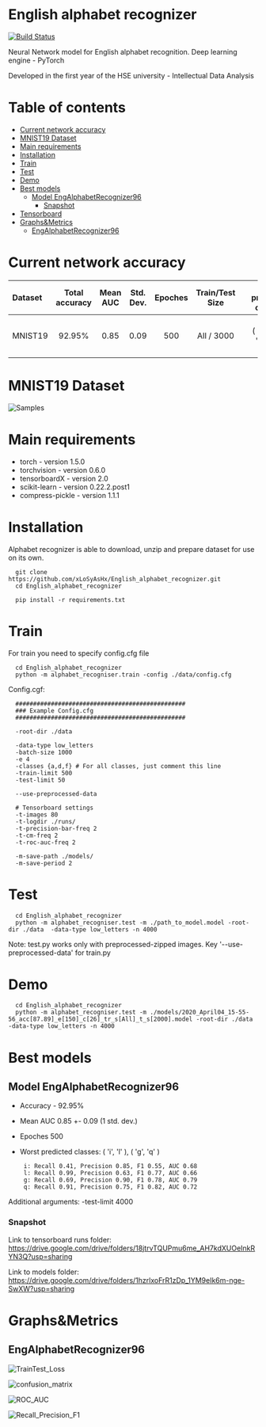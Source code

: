 # English alphabet recognizer

[![Build Status](https://travis-ci.com/xLoSyAsHx/English_alphabet_recognizer.svg?branch=master)](https://travis-ci.com/xLoSyAsHx/English_alphabet_recognizer)


Neural Network model for English alphabet recognition. Deep learning engine - PyTorch

Developed in the first year of the HSE university - Intellectual Data Analysis 


Table of contents
=================


   * [Current network accuracy](#current-network-accuracy)
   * [MNIST19 Dataset](#mnist19-dataset)
   * [Main requirements](#main-requirements)
   * [Installation](#installation)
   * [Train](#train)
   * [Test](#test)
   * [Demo](#demo)
   * [Best models](#best-models)
      * [Model EngAlphabetRecognizer96](#model-engalphabetrecognizer96)
        * [Snapshot](#snapshot)
   * [Tensorboard](#tensorboard)
   * [Graphs&Metrics](#graphs&metrics)
      * [EngAlphabetRecognizer96](#engalphabetrecognizer96)


# Current network accuracy

Dataset | Total accuracy | Mean AUC | Std. Dev. | Epoches | Train/Test Size |            | Worst predicted classes | F1 |
:--- | :---: | :---: |  :---: |  :---: |  :---: |  :---: |  :---: |  :---: |
MNIST19 | 92.95% | 0.85 | 0.09 | 500 | All / 3000  |            | ( 'i', 'l' ), ( 'g', 'q' ) | (0.55, 0.77), (0.78, 0.82) |


# MNIST19 Dataset

![Samples](https://github.com/xLoSyAsHx/HSE_ML_alphabet_recognition/blob/master/misc/images/MNIST19_preprocessed_samples.png)


# Main requirements

- torch - version 1.5.0
- torchvision - version 0.6.0
- tensorboardX - version 2.0
- scikit-learn - version 0.22.2.post1
- compress-pickle - version 1.1.1

# Installation

Alphabet recognizer is able to download, unzip and prepare dataset for use on its own. 

      git clone https://github.com/xLoSyAsHx/English_alphabet_recognizer.git
      cd English_alphabet_recognizer
      
      pip install -r requirements.txt
      
# Train

For train you need to specify config.cfg file

      cd English_alphabet_recognizer
      python -m alphabet_recogniser.train -config ./data/config.cfg

Config.cgf:

      ################################################
      ### Example Config.cfg
      ################################################
      
      -root-dir ./data
      
      -data-type low_letters
      -batch-size 1000
      -e 4
      -classes {a,d,f} # For all classes, just comment this line  
      -train-limit 500
      -test-limit 50

      --use-preprocessed-data

      # Tensorboard settings
      -t-images 80
      -t-logdir ./runs/
      -t-precision-bar-freq 2
      -t-cm-freq 2
      -t-roc-auc-freq 2

      -m-save-path ./models/
      -m-save-period 2

# Test

      cd English_alphabet_recognizer
      python -m alphabet_recogniser.test -m ./path_to_model.model -root-dir ./data  -data-type low_letters -n 4000

Note: test.py works only with preprocessed-zipped images. Key '--use-preprocessed-data' for train.py

# Demo

      cd English_alphabet_recognizer
      python -m alphabet_recogniser.test -m ./models/2020_April04_15-55-56_acc[87.89]_e[150]_c[26]_tr_s[All]_t_s[2000].model -root-dir ./data  -data-type low_letters -n 4000

# Best models

## Model EngAlphabetRecognizer96

- Accuracy - 92.95%
- Mean AUC 0.85 +- 0.09 (1 std. dev.)
- Epoches 500
- Worst predicted classes: ( 'i', 'l' ), ( 'g', 'q' )
 
       i: Recall 0.41, Precision 0.85, F1 0.55, AUC 0.68
       l: Recall 0.99, Precision 0.63, F1 0.77, AUC 0.66
       g: Recall 0.69, Precision 0.90, F1 0.78, AUC 0.79
       q: Recall 0.91, Precision 0.75, F1 0.82, AUC 0.72

Additional arguments: -test-limit 4000

### Snapshot

Link to tensorboard runs folder: https://drive.google.com/drive/folders/18jtrvTQUPmu6me_AH7kdXUOeInkRYN3Q?usp=sharing

Link to models folder: https://drive.google.com/drive/folders/1hzrlxoFrR1zDp_1YM9eIk6m-nge-SwXW?usp=sharing


# Graphs&Metrics

##  EngAlphabetRecognizer96
![TrainTest_Loss](https://github.com/xLoSyAsHx/HSE_ML_alphabet_recognition/blob/master/misc/images/TrainTest_Loss_e500.png)

![confusion_matrix](https://github.com/xLoSyAsHx/HSE_ML_alphabet_recognition/blob/master/misc/images/confusion_matrix_e500.png)

![ROC_AUC](https://github.com/xLoSyAsHx/HSE_ML_alphabet_recognition/blob/master/misc/images/ROC_AUC_500e.png)

![Recall_Precision_F1](https://github.com/xLoSyAsHx/HSE_ML_alphabet_recognition/blob/master/misc/images/Recall_Precision_F1_e500.PNG)

